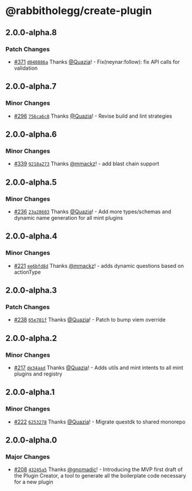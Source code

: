 # @rabbitholegg/create-plugin

## 2.0.0-alpha.8

### Patch Changes

- [#371](https://github.com/rabbitholegg/questdk-plugins/pull/371) [`d040886a`](https://github.com/rabbitholegg/questdk-plugins/commit/d040886acb2de9785d475f04d7c55a03fc6e3381) Thanks [@Quazia](https://github.com/Quazia)! - Fix(neynar:follow): fix API calls for validation

## 2.0.0-alpha.7

### Minor Changes

- [#296](https://github.com/rabbitholegg/questdk-plugins/pull/296) [`756ca6c0`](https://github.com/rabbitholegg/questdk-plugins/commit/756ca6c0ba08c2c7649a946af54c9186169a9c0e) Thanks [@Quazia](https://github.com/Quazia)! - Revise build and lint strategies

## 2.0.0-alpha.6

### Minor Changes

- [#339](https://github.com/rabbitholegg/questdk-plugins/pull/339) [`9218a273`](https://github.com/rabbitholegg/questdk-plugins/commit/9218a273f981980fb99b8cd60fe2159a79bc6d6d) Thanks [@mmackz](https://github.com/mmackz)! - add blast chain support

## 2.0.0-alpha.5

### Minor Changes

- [#236](https://github.com/rabbitholegg/questdk-plugins/pull/236) [`23a28603`](https://github.com/rabbitholegg/questdk-plugins/commit/23a28603c1c4f9892c9a18189df17647112397d1) Thanks [@Quazia](https://github.com/Quazia)! - Add more types/schemas and dynamic name generation for all mint plugins

## 2.0.0-alpha.4

### Minor Changes

- [#221](https://github.com/rabbitholegg/questdk-plugins/pull/221) [`ee6bfd8d`](https://github.com/rabbitholegg/questdk-plugins/commit/ee6bfd8d4422e3f02458a47c781b044f5c4a39d0) Thanks [@mmackz](https://github.com/mmackz)! - adds dynamic questions based on actionType

## 2.0.0-alpha.3

### Patch Changes

- [#238](https://github.com/rabbitholegg/questdk-plugins/pull/238) [`65e701f`](https://github.com/rabbitholegg/questdk-plugins/commit/65e701f3b71aef7117444a0338f146261d3ac06d) Thanks [@Quazia](https://github.com/Quazia)! - Patch to bump viem override

## 2.0.0-alpha.2

### Minor Changes

- [#217](https://github.com/rabbitholegg/questdk-plugins/pull/217) [`de34aad`](https://github.com/rabbitholegg/questdk-plugins/commit/de34aad0cf0e5ba4e451387b02002bba401c738a) Thanks [@Quazia](https://github.com/Quazia)! - Adds utils and mint intents to all mint plugins and registry

## 2.0.0-alpha.1

### Minor Changes

- [#222](https://github.com/rabbitholegg/questdk-plugins/pull/222) [`6253278`](https://github.com/rabbitholegg/questdk-plugins/commit/62532783c99034eb3b701dd9b9e7b768efc03874) Thanks [@Quazia](https://github.com/Quazia)! - Migrate questdk to shared monorepo

## 2.0.0-alpha.0

### Major Changes

- [#208](https://github.com/rabbitholegg/questdk-plugins/pull/208) [`43245a5`](https://github.com/rabbitholegg/questdk-plugins/commit/43245a5723424ad9e95cc004794a2446afbea082) Thanks [@gnomadic](https://github.com/gnomadic)! - Introducing the MVP first draft of the Plugin Creator, a tool to generate all the boilerplate code necessary for a new plugin
